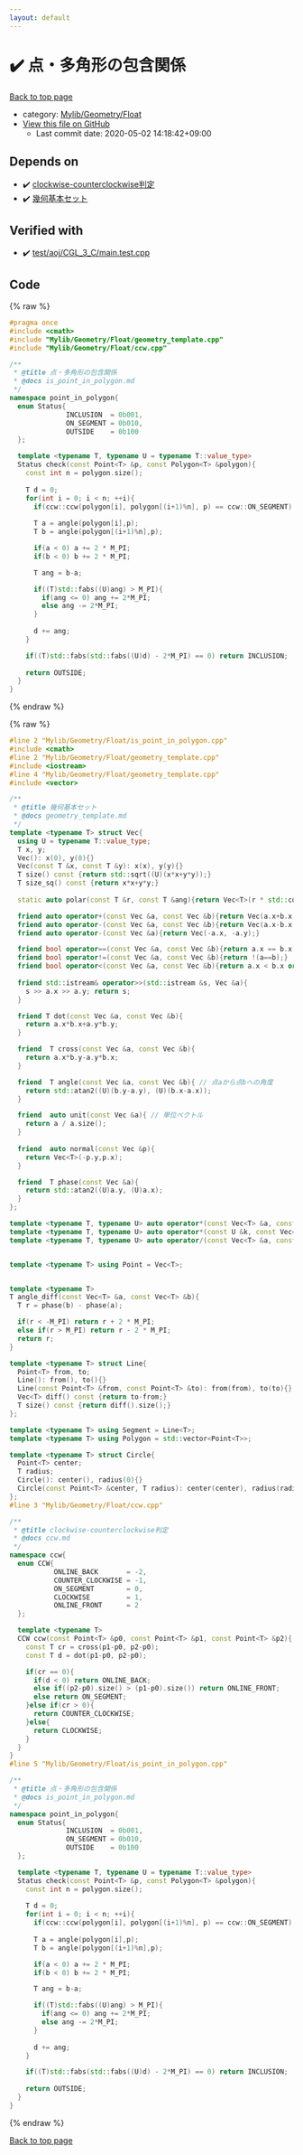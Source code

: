 ```yaml
---
layout: default
---
```


<!-- mathjax config similar to math.stackexchange -->
<script type="text/javascript" async
  src="https://cdnjs.cloudflare.com/ajax/libs/mathjax/2.7.5/MathJax.js?config=TeX-MML-AM_CHTML">
</script>
<script type="text/x-mathjax-config">
  MathJax.Hub.Config({
    TeX: { equationNumbers: { autoNumber: "AMS" }},
    tex2jax: {
      inlineMath: [ ['$','$'] ],
      processEscapes: true
    },
    "HTML-CSS": { matchFontHeight: false },
    displayAlign: "left",
    displayIndent: "2em"
  });
</script>

<script type="text/javascript" src="https://cdnjs.cloudflare.com/ajax/libs/jquery/3.4.1/jquery.min.js"></script>
<script src="https://cdn.jsdelivr.net/npm/jquery-balloon-js@1.1.2/jquery.balloon.min.js" integrity="sha256-ZEYs9VrgAeNuPvs15E39OsyOJaIkXEEt10fzxJ20+2I=" crossorigin="anonymous"></script>
<script type="text/javascript" src="../../../../assets/js/copy-button.js"></script>
<link rel="stylesheet" href="../../../../assets/css/copy-button.css" />


# :heavy_check_mark: 点・多角形の包含関係

<a href="../../../../index.html">Back to top page</a>

* category: <a href="../../../../index.html#090220fbd726178f7b9d402d3ae3f683">Mylib/Geometry/Float</a>
* <a href="{{ site.github.repository_url }}/blob/master/Mylib/Geometry/Float/is_point_in_polygon.cpp">View this file on GitHub</a>
    - Last commit date: 2020-05-02 14:18:42+09:00




## Depends on

* :heavy_check_mark: <a href="ccw.cpp.html">clockwise-counterclockwise判定</a>
* :heavy_check_mark: <a href="geometry_template.cpp.html">幾何基本セット</a>


## Verified with

* :heavy_check_mark: <a href="../../../../verify/test/aoj/CGL_3_C/main.test.cpp.html">test/aoj/CGL_3_C/main.test.cpp</a>


## Code

<a id="unbundled"></a>
{% raw %}
```cpp
#pragma once
#include <cmath>
#include "Mylib/Geometry/Float/geometry_template.cpp"
#include "Mylib/Geometry/Float/ccw.cpp"

/**
 * @title 点・多角形の包含関係
 * @docs is_point_in_polygon.md
 */
namespace point_in_polygon{
  enum Status{
              INCLUSION  = 0b001,
              ON_SEGMENT = 0b010,
              OUTSIDE    = 0b100
  };

  template <typename T, typename U = typename T::value_type>
  Status check(const Point<T> &p, const Polygon<T> &polygon){
    const int n = polygon.size();
  
    T d = 0;
    for(int i = 0; i < n; ++i){
      if(ccw::ccw(polygon[i], polygon[(i+1)%n], p) == ccw::ON_SEGMENT) return ON_SEGMENT;
      
      T a = angle(polygon[i],p);
      T b = angle(polygon[(i+1)%n],p);

      if(a < 0) a += 2 * M_PI;
      if(b < 0) b += 2 * M_PI;

      T ang = b-a;

      if((T)std::fabs((U)ang) > M_PI){
        if(ang <= 0) ang += 2*M_PI;
        else ang -= 2*M_PI;
      }
      
      d += ang;
    }

    if((T)std::fabs(std::fabs((U)d) - 2*M_PI) == 0) return INCLUSION;
    
    return OUTSIDE;
  }
}

```
{% endraw %}

<a id="bundled"></a>
{% raw %}
```cpp
#line 2 "Mylib/Geometry/Float/is_point_in_polygon.cpp"
#include <cmath>
#line 2 "Mylib/Geometry/Float/geometry_template.cpp"
#include <iostream>
#line 4 "Mylib/Geometry/Float/geometry_template.cpp"
#include <vector>

/**
 * @title 幾何基本セット
 * @docs geometry_template.md
 */
template <typename T> struct Vec{
  using U = typename T::value_type;
  T x, y;
  Vec(): x(0), y(0){}
  Vec(const T &x, const T &y): x(x), y(y){}
  T size() const {return std::sqrt((U)(x*x+y*y));}
  T size_sq() const {return x*x+y*y;}
  
  static auto polar(const T &r, const T &ang){return Vec<T>(r * std::cos((U)ang), r * std::sin((U)ang));}

  friend auto operator+(const Vec &a, const Vec &b){return Vec(a.x+b.x, a.y+b.y);}
  friend auto operator-(const Vec &a, const Vec &b){return Vec(a.x-b.x, a.y-b.y);}
  friend auto operator-(const Vec &a){return Vec(-a.x, -a.y);}

  friend bool operator==(const Vec &a, const Vec &b){return a.x == b.x and a.y == b.y;}
  friend bool operator!=(const Vec &a, const Vec &b){return !(a==b);}
  friend bool operator<(const Vec &a, const Vec &b){return a.x < b.x or (a.x == b.x and a.y < b.y);}
  
  friend std::istream& operator>>(std::istream &s, Vec &a){
    s >> a.x >> a.y; return s;
  }

  friend T dot(const Vec &a, const Vec &b){
    return a.x*b.x+a.y*b.y;
  }

  friend  T cross(const Vec &a, const Vec &b){
    return a.x*b.y-a.y*b.x;
  }

  friend  T angle(const Vec &a, const Vec &b){ // 点aから点bへの角度
    return std::atan2((U)(b.y-a.y), (U)(b.x-a.x));
  }

  friend  auto unit(const Vec &a){ // 単位ベクトル
    return a / a.size();
  }
  
  friend  auto normal(const Vec &p){
    return Vec<T>(-p.y,p.x);
  }

  friend  T phase(const Vec &a){
    return std::atan2((U)a.y, (U)a.x);
  }
};

template <typename T, typename U> auto operator*(const Vec<T> &a, const U &k){return Vec<T>(a.x*k, a.y*k);}
template <typename T, typename U> auto operator*(const U &k, const Vec<T> &a){return Vec<T>(a.x*k, a.y*k);}
template <typename T, typename U> auto operator/(const Vec<T> &a, const U &k){return Vec<T>(a.x/k, a.y/k);}


template <typename T> using Point = Vec<T>;


template <typename T>
T angle_diff(const Vec<T> &a, const Vec<T> &b){
  T r = phase(b) - phase(a);

  if(r < -M_PI) return r + 2 * M_PI;
  else if(r > M_PI) return r - 2 * M_PI;
  return r;
}

template <typename T> struct Line{
  Point<T> from, to;
  Line(): from(), to(){}
  Line(const Point<T> &from, const Point<T> &to): from(from), to(to){}
  Vec<T> diff() const {return to-from;}
  T size() const {return diff().size();}
};

template <typename T> using Segment = Line<T>;
template <typename T> using Polygon = std::vector<Point<T>>;

template <typename T> struct Circle{
  Point<T> center;
  T radius;
  Circle(): center(), radius(0){}
  Circle(const Point<T> &center, T radius): center(center), radius(radius){}
};
#line 3 "Mylib/Geometry/Float/ccw.cpp"

/**
 * @title clockwise-counterclockwise判定
 * @docs ccw.md
 */
namespace ccw{
  enum CCW{
           ONLINE_BACK       = -2,
           COUNTER_CLOCKWISE = -1,
           ON_SEGMENT        = 0,
           CLOCKWISE         = 1,
           ONLINE_FRONT      = 2
  };

  template <typename T>
  CCW ccw(const Point<T> &p0, const Point<T> &p1, const Point<T> &p2){
    const T cr = cross(p1-p0, p2-p0);
    const T d = dot(p1-p0, p2-p0);

    if(cr == 0){
      if(d < 0) return ONLINE_BACK;
      else if((p2-p0).size() > (p1-p0).size()) return ONLINE_FRONT;
      else return ON_SEGMENT;
    }else if(cr > 0){
      return COUNTER_CLOCKWISE;
    }else{
      return CLOCKWISE;
    }
  }
}
#line 5 "Mylib/Geometry/Float/is_point_in_polygon.cpp"

/**
 * @title 点・多角形の包含関係
 * @docs is_point_in_polygon.md
 */
namespace point_in_polygon{
  enum Status{
              INCLUSION  = 0b001,
              ON_SEGMENT = 0b010,
              OUTSIDE    = 0b100
  };

  template <typename T, typename U = typename T::value_type>
  Status check(const Point<T> &p, const Polygon<T> &polygon){
    const int n = polygon.size();
  
    T d = 0;
    for(int i = 0; i < n; ++i){
      if(ccw::ccw(polygon[i], polygon[(i+1)%n], p) == ccw::ON_SEGMENT) return ON_SEGMENT;
      
      T a = angle(polygon[i],p);
      T b = angle(polygon[(i+1)%n],p);

      if(a < 0) a += 2 * M_PI;
      if(b < 0) b += 2 * M_PI;

      T ang = b-a;

      if((T)std::fabs((U)ang) > M_PI){
        if(ang <= 0) ang += 2*M_PI;
        else ang -= 2*M_PI;
      }
      
      d += ang;
    }

    if((T)std::fabs(std::fabs((U)d) - 2*M_PI) == 0) return INCLUSION;
    
    return OUTSIDE;
  }
}

```
{% endraw %}

<a href="../../../../index.html">Back to top page</a>

